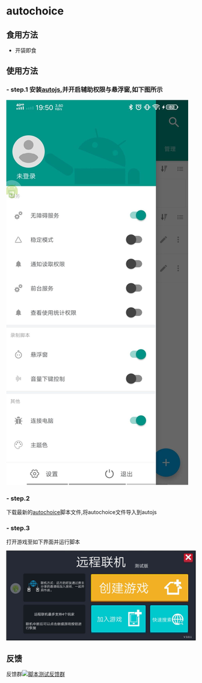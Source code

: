 # autochoice
## 食用方法

- 开袋即食

## 使用方法

### - step.1 安装[autojs](https://hyb1996.github.io/AutoJs-Docs/#/),并开启辅助权限与悬浮窗,如下图所示

![](pic/pic1.JPG)

### - step.2

下载最新的[autochoice](https://github.com/MK331/autochoice/releases/latest)脚本文件,将autochoice文件导入到autojs

### - step.3

打开游戏至如下界面并运行脚本

![](pic/pic2.JPG)

## 反馈

反馈群<a target="_blank" href="https://qm.qq.com/cgi-bin/qm/qr?k=HIMKxSTwlI5PObW-8v1AxRXhVAwbB30i&jump_from=webapi"><img border="0" src="https://pub.idqqimg.com/wpa/images/group.png" alt="脚本测试反馈群" title="脚本测试反馈群"></a>
